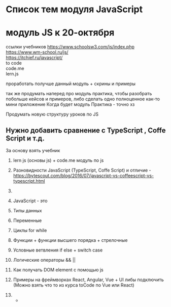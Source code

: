 # Список тем модуля JavaScript

# модуль JS к 20-октября

ссылки учебников https://www.schoolsw3.com/js/index.php <br/>
https://www.wm-school.ru/js/ <br/>
https://itchief.ru/javascript/ <br/>
to code <br/>
code.me <br/>
lern.js <br/>

проработать получше данный модуль + скрины и примеры

так же продумать наперед про модуль практика, чтобы разобрать побольше кейсов и примеров, либо сделать одно полноценное как-то мини приложение
Когда будет модуль Практика - точно хз

Продумать новую структуру уроков по JS 

## Нужно добавить сравнение с TypeScript , Coffe Script и т.д.

За основу взять учебник
1. lern js (основы js) + code.me модуль по js

1. Разновидности JavaScript (TypeScript, Coffe Script) и отличие - https://bytescout.com/blog/2016/07/javascript-vs-coffeescript-vs-typescript.html
2. 
3. JavaScript - это
4. Типы данных
5. Переменные
6. Циклы for while
7. Функции + функции высшего порядка + стрелочные
8. Условные ветвления if else + switch case
9. Логические операторы && || 
10. Как получать DOM element с помощью js
11. Примеры на фреймворках React, Angular, Vue + UI либы подключить (Можно взять что то из курса toCode по Vue или React)
12. -
